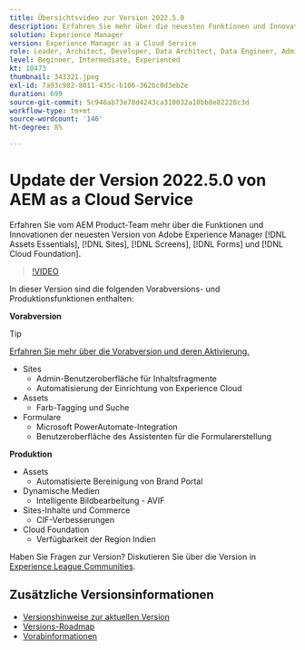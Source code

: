 ```yaml
---
title: Übersichtsvideo zur Version 2022.5.0
description: Erfahren Sie mehr über die neuesten Funktionen und Innovationen in der Version 2022.5.0 von Adobe Experience Manager [!DNL Assets Essentials], [!DNL Sites], [!DNL Screens], [!DNL Forms] and [!DNL Cloud Foundation].
solution: Experience Manager
version: Experience Manager as a Cloud Service
role: Leader, Architect, Developer, Data Architect, Data Engineer, Admin, User
level: Beginner, Intermediate, Experienced
kt: 10473
thumbnail: 343321.jpeg
exl-id: 7a93c982-8011-435c-b106-362bc0d3eb2e
duration: 699
source-git-commit: 5c946ab73e78d4243ca310032a10bb8e82228c3d
workflow-type: tm+mt
source-wordcount: '146'
ht-degree: 8%

---
```


# Update der Version 2022.5.0 von AEM as a Cloud Service

Erfahren Sie vom AEM Product-Team mehr über die Funktionen und Innovationen der neuesten Version von Adobe Experience Manager [!DNL Assets Essentials], [!DNL Sites], [!DNL Screens], [!DNL Forms] und [!DNL Cloud Foundation].

>[!VIDEO](https://video.tv.adobe.com/v/343321/?quality=12&learn=on)

In dieser Version sind die folgenden Vorabversions- und Produktionsfunktionen enthalten:

**Vorabversion**

>[!TIP]
>
>[Erfahren Sie mehr über die Vorabversion und deren Aktivierung.](https://experienceleague.adobe.com/docs/experience-manager-cloud-service/content/release-notes/prerelease.html)

* Sites
   * Admin-Benutzeroberfläche für Inhaltsfragmente
   * Automatisierung der Einrichtung von Experience Cloud
* Assets
   * Farb-Tagging und Suche
* Formulare
   * Microsoft PowerAutomate-Integration
   * Benutzeroberfläche des Assistenten für die Formularerstellung

**Produktion**

* Assets
   * Automatisierte Bereinigung von Brand Portal
* Dynamische Medien
   * Intelligente Bildbearbeitung - AVIF
* Sites-Inhalte und Commerce
   * CIF-Verbesserungen
* Cloud Foundation
   * Verfügbarkeit der Region Indien

Haben Sie Fragen zur Version?  Diskutieren Sie über die Version in [Experience League Communities](https://adobe.ly/3NDPR8Y).

## Zusätzliche Versionsinformationen

* [Versionshinweise zur aktuellen Version](https://experienceleague.adobe.com/docs/experience-manager-cloud-service/content/release-notes/home.html?lang=de)
* [Versions-Roadmap](https://experienceleague.adobe.com/docs/experience-manager-release-information/aem-release-updates/update-releases-roadmap.html?lang=de)
* [Vorabinformationen](https://experienceleague.adobe.com/docs/experience-manager-cloud-service/content/release-notes/prerelease.html)
